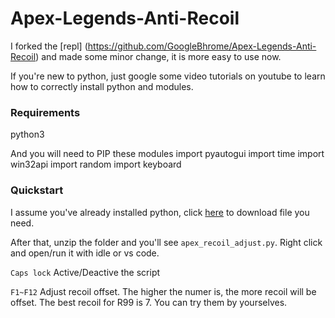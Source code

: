 # Apex-Legends-Anti-Recoil
I forked the [repl] (https://github.com/GoogleBhrome/Apex-Legends-Anti-Recoil) and made some minor change, it is more easy to use now.

If you're new to python, just google some video tutorials on youtube to learn how to correctly install python and modules.

### Requirements
python3

And you will need to PIP these modules
import pyautogui
import time
import win32api
import random
import keyboard

### Quickstart

I assume you've already installed python, click [here](https://github.com/Xeift/Apex-Legends-Anti-Recoil/archive/refs/heads/master.zip) to download file you need.

After that, unzip the folder and you'll see `apex_recoil_adjust.py`. Right click and open/run it with idle or vs code.

`Caps lock` Active/Deactive the script

`F1~F12` Adjust recoil offset. The higher the numer is, the more recoil will be offset. The best recoil for R99 is 7. You can try them by yourselves.
